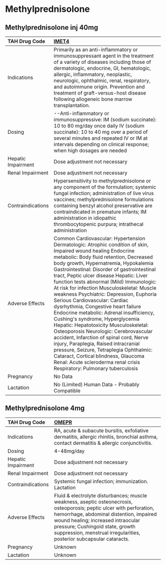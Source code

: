 # Methylprednisolone

## Methylprednisolone inj 40mg

| TAH Drug Code      | [IMET4](https://www.tahsda.org.tw/drugs/hissearch.php?drug_code=IMET4)                                                                                                                                                                                                                                                                                                                                                                                                                                                                                                                                                                                                                                                                                                                                                                                                                                                |
|:-------------------|:----------------------------------------------------------------------------------------------------------------------------------------------------------------------------------------------------------------------------------------------------------------------------------------------------------------------------------------------------------------------------------------------------------------------------------------------------------------------------------------------------------------------------------------------------------------------------------------------------------------------------------------------------------------------------------------------------------------------------------------------------------------------------------------------------------------------------------------------------------------------------------------------------------------------|
| Indications        | Primarily as an anti-inflammatory or immunosuppressant agent in the treatment of a variety of diseases including those of dermatologic, endocrine, GI, hematologic, allergic, inflammatory, neoplastic, neurologic, ophthalmic, renal, respiratory, and autoimmune origin. Prevention and treatment of graft-versus-host disease following allogeneic bone marrow transplantation.                                                                                                                                                                                                                                                                                                                                                                                                                                                                                                                                    |
| Dosing             | --Anti-inflammatory or immunosuppressive: IM (sodium succinate): 10 to 80 mg/day once daily IV (sodium succinate): 10 to 40 mg over a period of several minutes and repeated IV or IM at intervals depending on clinical response; when high dosages are needed                                                                                                                                                                                                                                                                                                                                                                                                                                                                                                                                                                                                                                                       |
| Hepatic Impairment | Dose adjustment not necessary                                                                                                                                                                                                                                                                                                                                                                                                                                                                                                                                                                                                                                                                                                                                                                                                                                                                                         |
| Renal Impairment   | Dose adjustment not necessary                                                                                                                                                                                                                                                                                                                                                                                                                                                                                                                                                                                                                                                                                                                                                                                                                                                                                         |
| Contraindications  | Hypersensitivity to methylprednisolone or any component of the formulation; systemic fungal infection; administration of live virus vaccines; methylprednisolone formulations containing benzyl alcohol preservative are contraindicated in premature infants; IM administration in idiopathic thrombocytopenic purpura; intrathecal administration                                                                                                                                                                                                                                                                                                                                                                                                                                                                                                                                                                   |
| Adverse Effects    | Common Cardiovascular: Hypertension Dermatologic: Atrophic condition of skin, Impaired wound healing Endocrine metabolic: Body fluid retention, Decreased body growth, Hypernatremia, Hypokalemia Gastrointestinal: Disorder of gastrointestinal tract, Peptic ulcer disease Hepatic: Liver function tests abnormal (Mild) Immunologic: At risk for infection Musculoskeletal: Muscle weakness Psychiatric: Depression, Euphoria Serious Cardiovascular: Cardiac dysrhythmia, Congestive heart failure Endocrine metabolic: Adrenal insufficiency, Cushing's syndrome, Hyperglycemia Hepatic: Hepatotoxicity Musculoskeletal: Osteoporosis Neurologic: Cerebrovascular accident, Infarction of spinal cord, Nerve injury, Paraplegia, Raised intracranial pressure, Seizure, Tetraplegia Ophthalmic: Cataract, Cortical blindness, Glaucoma Renal: Acute scleroderma renal crisis Respiratory: Pulmonary tuberculosis |
| Pregnancy          | No Data                                                                                                                                                                                                                                                                                                                                                                                                                                                                                                                                                                                                                                                                                                                                                                                                                                                                                                               |
| Lactation          | No (Limited) Human Data - Probably Compatible                                                                                                                                                                                                                                                                                                                                                                                                                                                                                                                                                                                                                                                                                                                                                                                                                                                                         |

## Methylprednisolone 4mg

| TAH Drug Code      | [OMEPR](https://www.tahsda.org.tw/drugs/hissearch.php?drug_code=OMEPR)                                                                                                                                                                                                                                            |
|:-------------------|:------------------------------------------------------------------------------------------------------------------------------------------------------------------------------------------------------------------------------------------------------------------------------------------------------------------|
| Indications        | RA, acute & subacute bursitis, exfoliative dermatitis, allergic rhinitis, bronchial asthma, contact dermatitis & allergic conjunctivitis.                                                                                                                                                                         |
| Dosing             | 4-48mg/day                                                                                                                                                                                                                                                                                                        |
| Hepatic Impairment | Dose adjustment not necessary                                                                                                                                                                                                                                                                                     |
| Renal Impairment   | Dose adjustment not necessary                                                                                                                                                                                                                                                                                     |
| Contraindications  | Systemic fungal infection; immunization. Lactation                                                                                                                                                                                                                                                                |
| Adverse Effects    | Fluid & electrolyte disturbances; muscle weakness, aseptic osteonecrosis, osteoporosis; peptic ulcer with perforation, hemorrhage, abdominal distention, impaired wound healing; increased intraocular pressure; Cushingoid state, growth suppression, menstrual irregularities, posterior subcapsular cataracts. |
| Pregnancy          | Unknown                                                                                                                                                                                                                                                                                                           |
| Lactation          | Unknown                                                                                                                                                                                                                                                                                                           |

